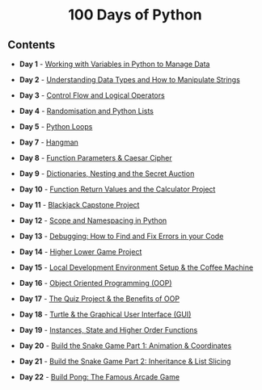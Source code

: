 <h1 align="center"> 
100 Days of Python
</h1>
<h5 align="center">
  
## Contents

- <b>Day 1</b> - [Working with Variables in Python to Manage Data](https://github.com/williamlaster/100_Days_of_code_Python/tree/main/Day%201)

- <b>Day 2</b> - [Understanding Data Types and How to Manipulate Strings](https://github.com/williamlaster/100_Days_of_code_Python/tree/main/Day%202)

- <b>Day 3</b> - [Control Flow and Logical Operators](https://github.com/williamlaster/100_Days_of_code_Python/tree/main/Day%203)

- <b>Day 4</b> - [Randomisation and Python Lists](https://github.com/williamlaster/100_Days_of_code_Python/tree/main/Day%204)

- <b>Day 5</b> - [Python Loops](https://github.com/williamlaster/100_Days_of_code_Python/tree/main/Day%205)

- <b>Day 7</b> - [Hangman](https://github.com/williamlaster/100_Days_of_code_Python/tree/main/Day%207/hangman)

- <b>Day 8</b> - [Function Parameters & Caesar Cipher](https://github.com/williamlaster/100_Days_of_code_Python/tree/main/Day%208)

- <b>Day 9</b> - [Dictionaries, Nesting and the Secret Auction](https://github.com/williamlaster/100_Days_of_code_Python/tree/main/Day%209)
  
- <b>Day 10</b> - [Function Return Values and the Calculator Project](https://github.com/williamlaster/100_Days_of_code_Python/tree/main/Day%2010)

- <b>Day 11</b> - [Blackjack Capstone Project](https://github.com/williamlaster/100_Days_of_code_Python/tree/main/Day%2011)

- <b>Day 12</b> - [Scope and Namespacing in Python](https://github.com/williamlaster/100_Days_of_code_Python/tree/main/Day%2012)

- <b>Day 13</b> - [Debugging: How to Find and Fix Errors in your Code](https://github.com/williamlaster/100_Days_of_code_Python/tree/main/Day%2013)

- <b>Day 14</b> - [Higher Lower Game Project](https://github.com/williamlaster/100_Days_of_code_Python/tree/main/Day%2014)

- <b>Day 15</b> - [Local Development Environment Setup & the Coffee Machine](https://github.com/williamlaster/100_Days_of_code_Python/tree/main/Day%2015)

- <b>Day 16</b> - [Object Oriented Programming (OOP)](https://github.com/williamlaster/100_Days_of_code_Python/tree/main/Day%2016)

- <b>Day 17</b> - [The Quiz Project & the Benefits of OOP](https://github.com/williamlaster/100_Days_of_code_Python/tree/main/Day%2017)
  
- <b>Day 18</b> - [Turtle & the Graphical User Interface (GUI)](https://github.com/williamlaster/100_Days_of_code_Python/tree/main/Day%2018)

- <b>Day 19</b> - [Instances, State and Higher Order Functions](https://github.com/williamlaster/100_Days_of_code_Python/tree/main/Day%2019)

- <b>Day 20</b> - [Build the Snake Game Part 1: Animation & Coordinates](https://github.com/williamlaster/100_Days_of_code_Python/tree/main/Day%2020)

- <b>Day 21</b> - [Build the Snake Game Part 2: Inheritance & List Slicing](https://github.com/williamlaster/100_Days_of_code_Python/tree/main/Day%2021)

- <b>Day 22</b> - [Build Pong: The Famous Arcade Game](https://github.com/williamlaster/100_Days_of_code_Python/tree/main/Day%2022)
